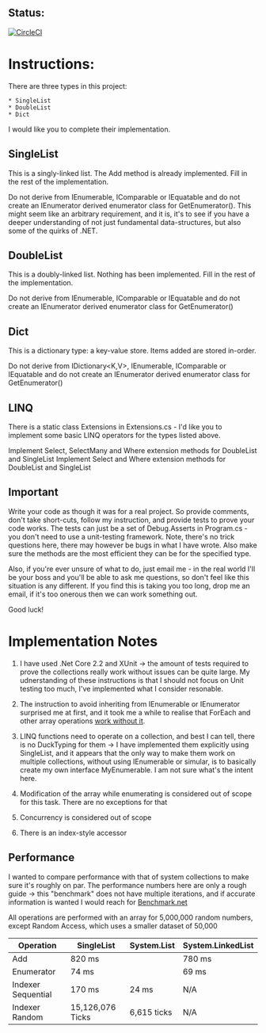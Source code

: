## Status:
[![CircleCI](https://circleci.com/gh/VladimirAkopyan/DevTest.svg?style=svg)](https://circleci.com/gh/VladimirAkopyan/DevTest)

# Instructions:

There are three types in this project:

	* SingleList
	* DoubleList
	* Dict

I would like you to complete their implementation.

## SingleList

This is a singly-linked list.  The Add method is already implemented.  Fill in 
the rest of the implementation.

Do not derive from IEnumerable<T>, IComparable<T> or IEquatable<T> and do not 
create an IEnumerator<T> derived enumerator class for GetEnumerator().  This
might seem like an arbitrary requirement, and it is, it's to see if you have 
a deeper understanding of not just fundamental data-structures, but also some
of the quirks of .NET.

## DoubleList

This is a doubly-linked list.  Nothing has been implemented.  Fill in 
the rest of the implementation.

Do not derive from IEnumerable<T>, IComparable<T> or IEquatable<T> and do not 
create an IEnumerator<T> derived enumerator class for GetEnumerator()


## Dict

This is a dictionary type: a key-value store.  Items added are stored in-order.

Do not derive from IDictionary<K,V>, IEnumerable<T>, IComparable<T> or IEquatable<T> 
and do not create an IEnumerator<T> derived enumerator class for GetEnumerator()


## LINQ

There is a static class Extensions in Extensions.cs - I'd like you to implement some 
basic LINQ operators for the types listed above.

Implement Select, SelectMany and Where extension methods for DoubleList and SingleList
Implement Select and Where extension methods for DoubleList and SingleList

## Important

Write your code as though it was for a real project.  So provide comments, don't take 
short-cuts, follow my instruction, and provide tests to prove your code works.  The 
tests can just be a set of Debug.Asserts in Program.cs - you don't need to use a 
unit-testing framework.  Note, there's no trick questions here, there may however be
bugs in what I have wrote.  Also make sure the methods are the most efficient they can
be for the specified type.

Also, if you're ever unsure of what to do, just email me - in the real world I'll be 
your boss and you'll be able to ask me questions, so don't feel like this situation 
is any different.  If you find this is taking you too long, drop me an email, if it's 
too onerous then we can work something out.

Good luck!


# Implementation Notes
	
1. I have used .Net Core 2.2 and XUnit -> the amount of tests required to prove the collections really work without issues can be quite large. My udnerstanding of these instructions is that I should not focus on Unit testing too much, I've implemented what I consider resonable. 

2. The instruction to avoid inheriting from IEnumerable<T> or IEnumerator surprised me at first, and it took me a while to realise that ForEach and other array operations [work without it](https://blogs.msdn.microsoft.com/kcwalina/2007/07/18/duck-notation/). 
	
3. LINQ functions need to operate on a collection, and best I can tell, there is no DuckTyping for them -> I have implemented them explicitly using SingleList<T>, and it appears that the only way to make them work on multiple collections, without using IEnumerable or simular, is to basically create my own interface MyEnumerable. I am not sure what's the intent here. 
	
4. Modification of the array while enumerating is considered out of scope for this task. There are no exceptions for that 
	
5. Concurrency is considered out of scope 

6. There is an index-style accessor 


##  Performance 
I wanted to compare performance with that of system collections to make sure it's roughly on par. 
The performance numbers here are only a rough guide -> this "benchmark" does not have multiple iterations, and if accurate information is wanted I would reach for [Benchmark.net](https://github.com/dotnet/BenchmarkDotNet)

All operations are performed with an array for 5,000,000 random numbers, except Random Access, which uses a smaller dataset of 50,000

|Operation           | SingleList         | System.List  | System.LinkedList  | 
|--------------------|--------------------|--------------|--------------------|
| Add		         |    820 ms          |              |   780 ms          |   
| Enumerator         |   74 ms			  |              |    69 ms           |
| Indexer Sequential |   170 ms           |     24 ms    |     N/A            |
| Indexer Random	 |  15,126,076 Ticks  |  6,615 ticks |     N/A            |

